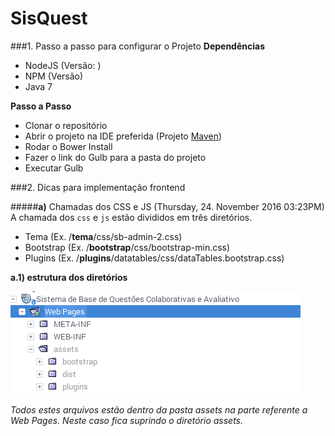 # SisQuest

###1. Passo a passo para configurar o Projeto
**Dependências**

- NodeJS (Versão: )
- NPM (Versão)
- Java 7

**Passo a Passo**

- Clonar o repositório
- Abrir o projeto na IDE preferida (Projeto [Maven](https://maven.apache.org/guides/getting-started/maven-in-five-minutes.html))
- Rodar o Bower Install
- Fazer o link do Gulb para a pasta do projeto
- Executar Gulb

###2. Dicas para implementação frontend

#####**a)** Chamadas dos CSS e JS (Thursday, 24. November 2016 03:23PM)
A chamada dos `css` e `js` estão divididos em três diretórios.

- Tema (Ex. /**tema**/css/sb-admin-2.css)
- Bootstrap (Ex. /**bootstrap**/css/bootstrap-min.css)
- Plugins (Ex. /**plugins**/datatables/css/dataTables.bootstrap.css) 



**a.1) estrutura dos diretórios**

![Diretórios no Projeto](./imgReadMe/dir.png  "Dir")

*Todos estes  arquivos estão dentro da pasta assets na parte referente a Web Pages. Neste caso fica suprindo o diretório assets.*
